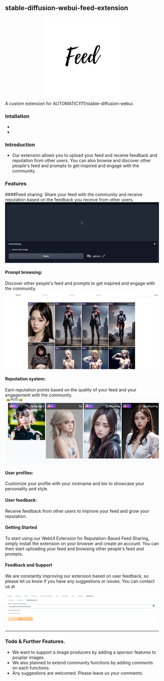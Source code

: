 ## stable-diffusion-webui-feed-extension
<p align="center">
 <img  src="assets/feed.png" alt="Filter Images"/>
 </p>

A custom extension for AUTOMATIC1111/stable-diffusion-webui.

### Intallation
- 
- 
### Introduction
- Our extension allows you to upload your feed and receive feedback and reputation from other users. You can also browse and discover other people's feed and prompts to get inspired and engage with the community.

### Features
####Feed sharing: 
Share your feed with the community and receive reputation based on the feedback you receive from other users.
 <img  src="assets/share.png" alt="Filter Images"/>


#### Prompt browsing: 
Discover other people's feed and prompts to get inspired and engage with the community.
 <img  src="assets/pinterest.png" alt="Filter Images"/>

#### Reputation system: 
Earn reputation points based on the quality of your feed and your engagement with the community.
 <img  src="assets/potd.png" alt="Filter Images"/>

#### User profiles: 
Customize your profile with your nickname and bio to showcase your personality and style.

#### User feedback: 
Receive feedback from other users to improve your feed and grow your reputation.

#### Getting Started
To start using our WebUI Extension for Reputation-Based Feed Sharing, simply install the extension on your browser and create an account. You can then start uploading your feed and browsing other people's feed and prompts.

#### Feedback and Support
We are constantly improving our extension based on user feedback, so please let us know if you have any suggestions or issues. You can contact us at 
<p align="center">
  <a href="" rel="noopener">
 <img  src="assets/extensions.png" alt="Project logo"></a>
</p>


<div align="center">


</div>

---



### Todo & Further Features. 

- We want to support a image producers by adding a sponsor features to pouplar images. 
- We also planned to extend community functions by adding comments on each functions. 
- Any suggestions are welcomed. Please leave us your comments.
